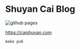 # Shuyan Cai Blog
![github pages](https://github.com/diykids/caishuyan/workflows/github%20pages/badge.svg)

https://caishuyan.com

```shell
make pub
```

